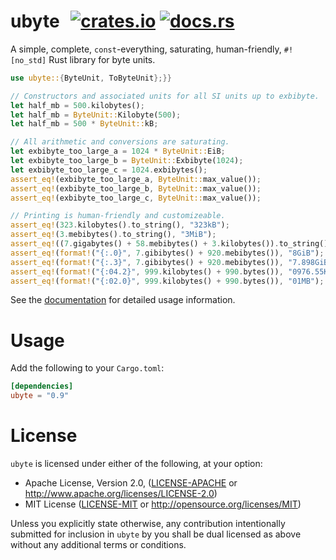 # ubyte &thinsp; [![crates.io]][crate] [![docs.rs]][docs]

[crates.io]: https://img.shields.io/crates/v/ubyte.svg
[crate]: https://crates.io/crates/ubyte
[docs.rs]: https://docs.rs/ubyte/badge.svg
[docs]: https://docs.rs/ubyte

A simple, complete, `const`-everything, saturating, human-friendly, `#![no_std]`
Rust library for byte units.

```rust
use ubyte::{ByteUnit, ToByteUnit};}}

// Constructors and associated units for all SI units up to exbibyte.
let half_mb = 500.kilobytes();
let half_mb = ByteUnit::Kilobyte(500);
let half_mb = 500 * ByteUnit::kB;

// All arithmetic and conversions are saturating.
let exbibyte_too_large_a = 1024 * ByteUnit::EiB;
let exbibyte_too_large_b = ByteUnit::Exbibyte(1024);
let exbibyte_too_large_c = 1024.exbibytes();
assert_eq!(exbibyte_too_large_a, ByteUnit::max_value());
assert_eq!(exbibyte_too_large_b, ByteUnit::max_value());
assert_eq!(exbibyte_too_large_c, ByteUnit::max_value());

// Printing is human-friendly and customizeable.
assert_eq!(323.kilobytes().to_string(), "323kB");
assert_eq!(3.mebibytes().to_string(), "3MiB");
assert_eq!((7.gigabytes() + 58.mebibytes() + 3.kilobytes()).to_string(), "7.06GB");
assert_eq!(format!("{:.0}", 7.gibibytes() + 920.mebibytes()), "8GiB");
assert_eq!(format!("{:.3}", 7.gibibytes() + 920.mebibytes()), "7.898GiB");
assert_eq!(format!("{:04.2}", 999.kilobytes() + 990.bytes()), "0976.55KiB");
assert_eq!(format!("{:02.0}", 999.kilobytes() + 990.bytes()), "01MB");
```

See the [documentation](http://docs.rs/ubyte) for detailed usage information.

# Usage

Add the following to your `Cargo.toml`:

```toml
[dependencies]
ubyte = "0.9"
```

# License

`ubyte` is licensed under either of the following, at your option:

 * Apache License, Version 2.0, ([LICENSE-APACHE](LICENSE-APACHE) or http://www.apache.org/licenses/LICENSE-2.0)
 * MIT License ([LICENSE-MIT](LICENSE-MIT) or http://opensource.org/licenses/MIT)

Unless you explicitly state otherwise, any contribution intentionally submitted
for inclusion in `ubyte` by you shall be dual licensed as above without any
additional terms or conditions.
